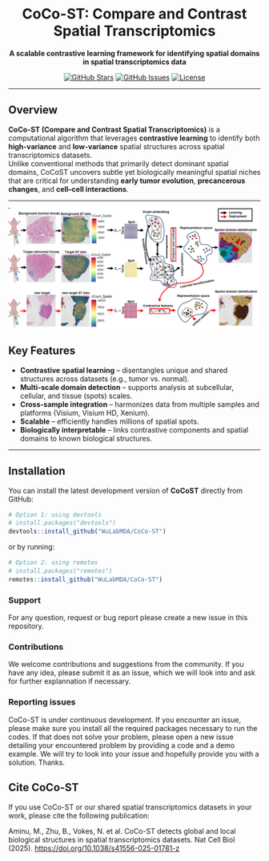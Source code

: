 <div align="center">

# CoCo-ST: Compare and Contrast Spatial Transcriptomics

**A scalable contrastive learning framework for identifying spatial domains in spatial transcriptomics data**

[![GitHub Stars](https://img.shields.io/github/stars/WuLabMDA/CoCo-ST?style=social)](https://github.com/WuLabMDA/CoCo-ST/stargazers)
[![GitHub Issues](https://img.shields.io/github/issues/WuLabMDA/CoCo-ST)](https://github.com/WuLabMDA/CoCo-ST/issues)
[![License](https://img.shields.io/badge/license-MIT-blue.svg)](https://github.com/WuLabMDA/CoCo-ST/blob/master/LICENSE)

</div>

---

## Overview

**CoCo-ST (Compare and Contrast Spatial Transcriptomics)** is a computational algorithm that leverages **contrastive learning** to identify both **high-variance** and **low-variance** spatial structures across spatial transcriptomics datasets.  
Unlike conventional methods that primarily detect dominant spatial domains, CoCoST uncovers subtle yet biologically meaningful spatial niches that are critical for understanding **early tumor evolution**, **precancerous changes**, and **cell–cell interactions**.

---

<p align="center">
  <img src="figures/workflow.png" width="900">
</p>

## Key Features

-  **Contrastive spatial learning** – disentangles unique and shared structures across datasets (e.g., tumor vs. normal).  
-  **Multi-scale domain detection** – supports analysis at subcellular, cellular, and tissue (spots) scales.  
-  **Cross-sample integration** – harmonizes data from multiple samples and platforms (Visium, Visium HD, Xenium).  
-  **Scalable** – efficiently handles millions of spatial spots.  
-  **Biologically interpretable** – links contrastive components and spatial domains to known biological structures.  

---

## Installation

You can install the latest development version of **CoCoST** directly from GitHub:

```r
# Option 1: using devtools
# install.packages("devtools")
devtools::install_github("WuLabMDA/CoCo-ST")
```
or by running:

```r
# Option 2: using remotes
# install.packages("remotes")
remotes::install_github("WuLabMDA/CoCo-ST")

```
### Support

For any question, request or bug report please create a new issue in this repository. 

### Contributions

We welcome contributions and suggestions from the community. If you have any idea, please submit it as an issue, which we will look into and ask for further explannation if necessary. 

### Reporting issues

CoCo-ST is under continuous development. If you encounter an issue, please make sure you install all the required packages necessary to run the codes. If that does not solve your problem, please open a new issue detailing your encountered problem by providing a code and a demo example. We will try to look into your issue and hopefully provide you with a solution. Thanks.

##  Cite CoCo-ST
If you use CoCo-ST or our shared spatial transcriptomics datasets in your work, please cite the following publication:

Aminu, M., Zhu, B., Vokes, N. et al. CoCo-ST detects global and local biological structures in spatial transcriptomics datasets. Nat Cell Biol (2025). https://doi.org/10.1038/s41556-025-01781-z



